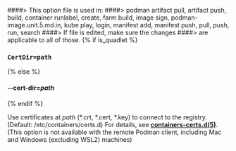 ####> This option file is used in:
####>   podman artifact pull, artifact push, build, container runlabel, create, farm build, image sign, podman-image.unit.5.md.in, kube play, login, manifest add, manifest push, pull, push, run, search
####> If file is edited, make sure the changes
####> are applicable to all of those.
{% if is_quadlet %}
### `CertDir=path`
{% else %}
#### **--cert-dir**=*path*
{% endif %}

Use certificates at *path* (\*.crt, \*.cert, \*.key) to connect to the registry. (Default: /etc/containers/certs.d)
For details, see **[containers-certs.d(5)](https://github.com/containers/image/blob/main/docs/containers-certs.d.5.md)**.
(This option is not available with the remote Podman client, including Mac and Windows (excluding WSL2) machines)
